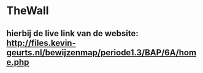 # TheWall
## hierbij de live link van de website: http://files.kevin-geurts.nl/bewijzenmap/periode1.3/BAP/6A/home.php
